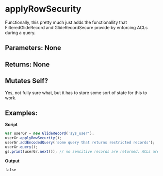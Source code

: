 # applyRowSecurity
Functionally, this pretty much just adds the functionallity that FilteredGlideRecord and GlideRecordSecure provide by enforcing ACLs during a query.
## Parameters: None

## Returns: None

## Mutates Self?
Yes, not fully sure what, but it has to store some sort of state for this to work.

## Examples:

**Script**
```js
var userGr = new GlideRecord('sys_user');
userGr.applyRowSecurity();
userGr.addEncodedQuery('some query that returns restricted records');
userGr.query();
gs.print(userGr.next()); // no sensitive records are returned, ACLs are enforced
```
**Output**
```
false
```
